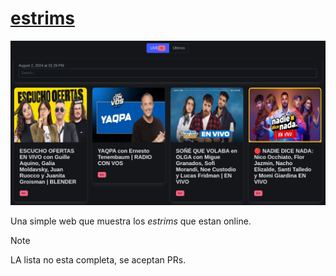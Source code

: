 # [estrims](https://todoesverso.github.io/estrims)

![screenshot](screenshot.png)

Una simple web que muestra los *estrims* que estan online.

> [!NOTE]
> LA lista no esta completa, se aceptan PRs.

